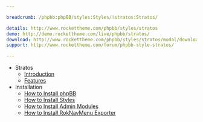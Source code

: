 ```yaml
---

breadcrumb: /phpbb:phpBB/styles:Styles/!stratos:Stratos/

details: http://www.rockettheme.com/phpbb/styles/stratos
demo: http://demo.rockettheme.com/live/phpbb/stratos/
download: http://www.rockettheme.com/phpbb/styles/stratos/modal/downloads
support: http://www.rockettheme.com/forum/phpbb-style-stratos/

---
```


* Stratos
	* [Introduction](INDEX.md#introduction)
	* [Features](INDEX.md#features)
* Installation
	* [How to Install phpBB](../../start/install.md)
	* [How to Install Styles](../../start/styles.md)
	* [How to Install Admin Modules](../../start/styles.md#installing-administrative-modules)
	* [How to Install RokNavMenu Exporter](../../modules/roknavmenu.md)